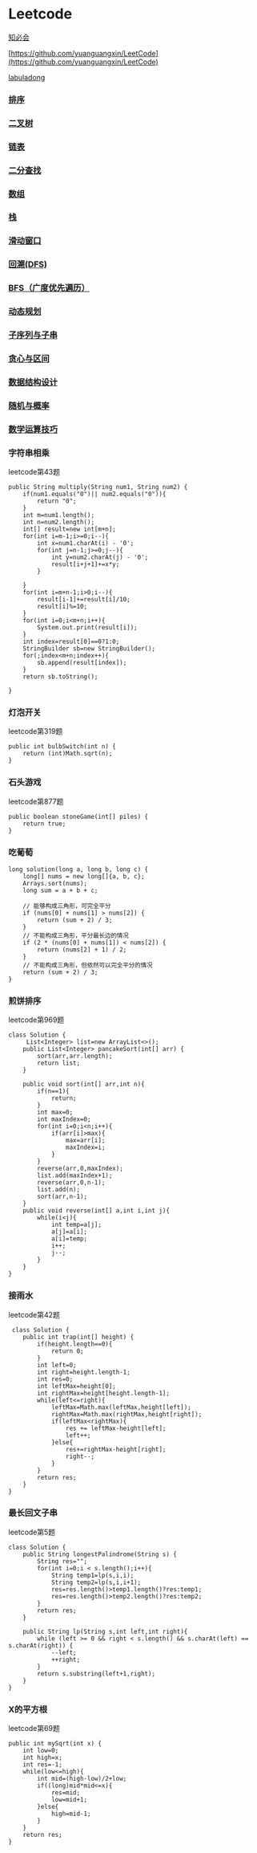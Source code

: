 # Leetcode
[知必会](https://github.com/wangzheng0822/algo)

[https://github.com/yuanguangxin/LeetCode](https://github.com/yuanguangxin/LeetCode)

[labuladong](https://labuladong.gitbook.io/algo/)

### [排序](./排序.md)
### [二叉树](./二叉树.md)
### [链表](./链表.md)
### [二分查找](./二分查找.md)
### [数组](./数组.md)
### [栈](./栈.md)
### [滑动窗口](./滑动窗口.md)
### [回溯(DFS)](./回溯.md)
### [BFS（广度优先遍历）](./BFS.md)
### [动态规划](./动态规划.md)
### [子序列与子串](./子序列与子串.md)
### [贪心与区间](./贪心与区间.md)
### [数据结构设计](./数据结构设计.md)
### [随机与概率](./随机与概率.md)
### [数学运算技巧](./数学运算技巧.md)


### 字符串相乘
leetcode第43题

    public String multiply(String num1, String num2) {
        if(num1.equals("0")|| num2.equals("0")){
            return "0";
        }
        int m=num1.length();
        int n=num2.length();
        int[] result=new int[m+n];
        for(int i=m-1;i>=0;i--){
            int x=num1.charAt(i) - '0';
            for(int j=n-1;j>=0;j--){
                int y=num2.charAt(j) - '0';
                result[i+j+1]+=x*y;
            }

        }
        for(int i=m+n-1;i>0;i--){
            result[i-1]+=result[i]/10;
            result[i]%=10;
        }
        for(int i=0;i<m+n;i++){
            System.out.print(result[i]);
        }
        int index=result[0]==0?1:0;
        StringBuilder sb=new StringBuilder();
        for(;index<m+n;index++){
            sb.append(result[index]);
        }
        return sb.toString();

    }
    
### 灯泡开关
leetcode第319题

	public int bulbSwitch(int n) {
        return (int)Math.sqrt(n);
    }
    
### 石头游戏
leetcode第877题

    public boolean stoneGame(int[] piles) {
        return true;
    }
    
    
### 吃葡萄
    long solution(long a, long b, long c) {
        long[] nums = new long[]{a, b, c};
        Arrays.sort(nums);
        long sum = a + b + c;

        // 能够构成三角形，可完全平分
        if (nums[0] + nums[1] > nums[2]) {
            return (sum + 2) / 3;
        }
        // 不能构成三角形，平分最长边的情况
        if (2 * (nums[0] + nums[1]) < nums[2]) {
            return (nums[2] + 1) / 2;
        }
        // 不能构成三角形，但依然可以完全平分的情况
        return (sum + 2) / 3;
    }
    
### 煎饼排序
leetcode第969题

    class Solution {
         List<Integer> list=new ArrayList<>();
        public List<Integer> pancakeSort(int[] arr) {
            sort(arr,arr.length);
            return list;
        }
       
        public void sort(int[] arr,int n){
            if(n==1){
                return;
            }
            int max=0;
            int maxIndex=0;
            for(int i=0;i<n;i++){
                if(arr[i]>max){
                    max=arr[i];
                    maxIndex=i;
                }
            }
            reverse(arr,0,maxIndex);
            list.add(maxIndex+1);
            reverse(arr,0,n-1);
            list.add(n);
            sort(arr,n-1);
        }
        public void reverse(int[] a,int i,int j){
            while(i<j){
                int temp=a[j];
                a[j]=a[i];
                a[i]=temp;
                i++;
                j--;
            }
        }
    }
    
    
### 接雨水
leetcode第42题

     class Solution {
        public int trap(int[] height) {
            if(height.length==0){
                return 0;
            }
            int left=0;
            int right=height.length-1;
            int res=0;
            int leftMax=height[0];
            int rightMax=height[height.length-1];
            while(left<=right){
                leftMax=Math.max(leftMax,height[left]);
                rightMax=Math.max(rightMax,height[right]);
                if(leftMax<rightMax){
                    res += leftMax-height[left];
                    left++;
                }else{
                    res+=rightMax-height[right];
                    right--;
                }
            }
            return res;
        }
    }

### 最长回文子串
leetcode第5题

    class Solution {
        public String longestPalindrome(String s) {
            String res="";
            for(int i=0;i < s.length();i++){
                String temp1=lp(s,i,i);
                String temp2=lp(s,i,i+1);
                res=res.length()>temp1.length()?res:temp1;
                res=res.length()>temp2.length()?res:temp2;
            }
            return res;
        }

        public String lp(String s,int left,int right){
            while (left >= 0 && right < s.length() && s.charAt(left) == s.charAt(right)) {
                --left;
                ++right;
            }
            return s.substring(left+1,right);
        }
    }
    

### X的平方根
leetcode第69题

    public int mySqrt(int x) {
        int low=0;
        int high=x;
        int res=-1;
        while(low<=high){
            int mid=(high-low)/2+low;
            if((long)mid*mid<=x){
                res=mid;
                low=mid+1;
            }else{
                high=mid-1;
            }
        }
        return res;
    }   

